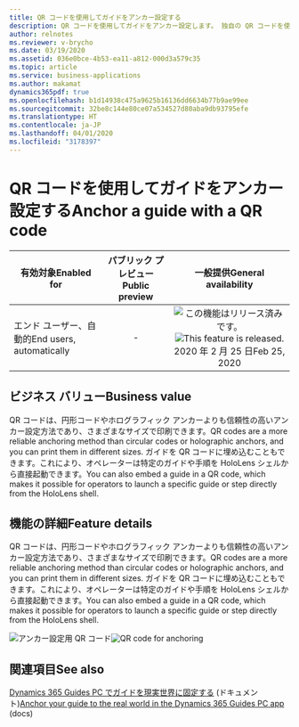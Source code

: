```yaml
---
title: QR コードを使用してガイドをアンカー設定する
description: QR コードを使用してガイドをアンカー設定します。 独自の QR コードを使用し、それらをさまざまなサイズで印刷したり、特定のガイドや手順へのリンクを埋め込んだりできます。
author: relnotes
ms.reviewer: v-brycho
ms.date: 03/19/2020
ms.assetid: 036e0bce-4b53-ea11-a812-000d3a579c35
ms.topic: article
ms.service: business-applications
ms.author: makamat
dynamics365pdf: true
ms.openlocfilehash: b1d14938c475a9625b16136dd6634b77b9ae99ee
ms.sourcegitcommit: 32be8c144e80ce07a534527d80aba9db93795efe
ms.translationtype: HT
ms.contentlocale: ja-JP
ms.lasthandoff: 04/01/2020
ms.locfileid: "3178397"
---
```

# <a name="anchor-a-guide-with-a-qr-code"></a><span data-ttu-id="5a510-104">QR コードを使用してガイドをアンカー設定する</span><span class="sxs-lookup"><span data-stu-id="5a510-104">Anchor a guide with a QR code</span></span>


| <span data-ttu-id="5a510-105">有効対象</span><span class="sxs-lookup"><span data-stu-id="5a510-105">Enabled for</span></span>    |  <span data-ttu-id="5a510-106">パブリック プレビュー</span><span class="sxs-lookup"><span data-stu-id="5a510-106">Public preview</span></span> | <span data-ttu-id="5a510-107">一般提供</span><span class="sxs-lookup"><span data-stu-id="5a510-107">General availability</span></span> | 
| ---------- | :----------: |:----------: |
|<span data-ttu-id="5a510-108">エンド ユーザー、自動的</span><span class="sxs-lookup"><span data-stu-id="5a510-108">End users, automatically</span></span>|-| <span data-ttu-id="5a510-109">![この機能はリリース済みです。](/dynamics365-release-plan/media/green-checkmark.png "この機能はリリース済みです。")</span><span class="sxs-lookup"><span data-stu-id="5a510-109">![This feature is released.](/dynamics365-release-plan/media/green-checkmark.png "This feature is released.")</span></span> <span data-ttu-id="5a510-110">2020 年 2 月 25 日</span><span class="sxs-lookup"><span data-stu-id="5a510-110">Feb 25, 2020</span></span>|


## <a name="business-value"></a><span data-ttu-id="5a510-111">ビジネス バリュー</span><span class="sxs-lookup"><span data-stu-id="5a510-111">Business value</span></span>
<!-- bv start -->
<span data-ttu-id="5a510-112">QR コードは、円形コードやホログラフィック アンカーよりも信頼性の高いアンカー設定方法であり、さまざまなサイズで印刷できます。</span><span class="sxs-lookup"><span data-stu-id="5a510-112">QR codes are a more reliable anchoring method than circular codes or holographic anchors, and you can print them in different sizes.</span></span> <span data-ttu-id="5a510-113">ガイドを QR コードに埋め込むこともできます。これにより、オペレーターは特定のガイドや手順を HoloLens シェルから直接起動できます。</span><span class="sxs-lookup"><span data-stu-id="5a510-113">You can also embed a guide in a QR code, which makes it possible for operators to launch a specific guide or step directly from the HoloLens shell.</span></span>
<!-- bv end -->



## <a name="feature-details"></a><span data-ttu-id="5a510-114">機能の詳細</span><span class="sxs-lookup"><span data-stu-id="5a510-114">Feature details</span></span>
<!--feature detail start -->
<span data-ttu-id="5a510-115">QR コードは、円形コードやホログラフィック アンカーよりも信頼性の高いアンカー設定方法であり、さまざまなサイズで印刷できます。</span><span class="sxs-lookup"><span data-stu-id="5a510-115">QR codes are a more reliable anchoring method than circular codes or holographic anchors, and you can print them in different sizes.</span></span> <span data-ttu-id="5a510-116">ガイドを QR コードに埋め込むこともできます。これにより、オペレーターは特定のガイドや手順を HoloLens シェルから直接起動できます。</span><span class="sxs-lookup"><span data-stu-id="5a510-116">You can also embed a guide in a QR code, which makes it possible for operators to launch a specific guide or step directly from the HoloLens shell.</span></span>
<!--feature detail end -->

<span data-ttu-id="5a510-117">![アンカー設定用 QR コード](media/qr-code.png "アンカー設定用 QR コード")</span><span class="sxs-lookup"><span data-stu-id="5a510-117">![QR code for anchoring](media/qr-code.png "QR code for anchoring")</span></span>
<!-- Picture 1 -->









## <a name="see-also"></a><span data-ttu-id="5a510-118">関連項目</span><span class="sxs-lookup"><span data-stu-id="5a510-118">See also</span></span>

<span data-ttu-id="5a510-119">[Dynamics 365 Guides PC でガイドを現実世界に固定する](https://docs.microsoft.com/dynamics365/mixed-reality/guides/anchor) (ドキュメント)</span><span class="sxs-lookup"><span data-stu-id="5a510-119">[Anchor your guide to the real world in the Dynamics 365 Guides PC app](https://docs.microsoft.com/dynamics365/mixed-reality/guides/anchor) (docs)</span></span>
